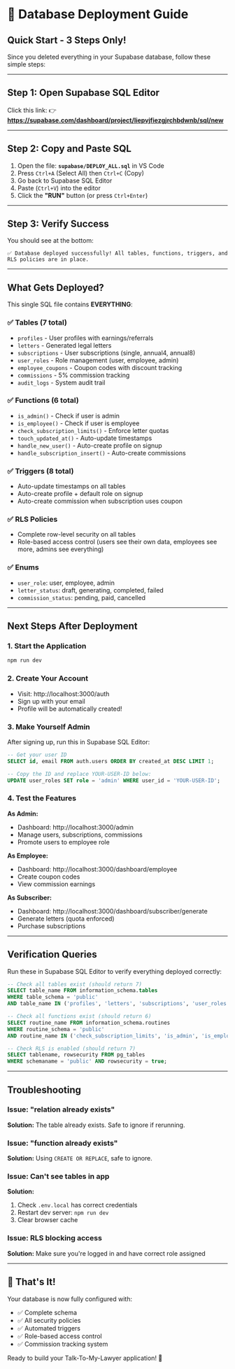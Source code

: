 # 🚀 Database Deployment Guide

## Quick Start - 3 Steps Only!

Since you deleted everything in your Supabase database, follow these simple steps:

---

## Step 1: Open Supabase SQL Editor

Click this link:
👉 **https://supabase.com/dashboard/project/liepvjfiezgjrchbdwnb/sql/new**

---

## Step 2: Copy and Paste SQL

1. Open the file: **`supabase/DEPLOY_ALL.sql`** in VS Code
2. Press `Ctrl+A` (Select All) then `Ctrl+C` (Copy)
3. Go back to Supabase SQL Editor
4. Paste (`Ctrl+V`) into the editor
5. Click the **"RUN"** button (or press `Ctrl+Enter`)

---

## Step 3: Verify Success

You should see at the bottom:

```
✅ Database deployed successfully! All tables, functions, triggers, and RLS policies are in place.
```

---

## What Gets Deployed?

This single SQL file contains **EVERYTHING**:

### ✅ Tables (7 total)

- `profiles` - User profiles with earnings/referrals
- `letters` - Generated legal letters
- `subscriptions` - User subscriptions (single, annual4, annual8)
- `user_roles` - Role management (user, employee, admin)
- `employee_coupons` - Coupon codes with discount tracking
- `commissions` - 5% commission tracking
- `audit_logs` - System audit trail

### ✅ Functions (6 total)

- `is_admin()` - Check if user is admin
- `is_employee()` - Check if user is employee
- `check_subscription_limits()` - Enforce letter quotas
- `touch_updated_at()` - Auto-update timestamps
- `handle_new_user()` - Auto-create profile on signup
- `handle_subscription_insert()` - Auto-create commissions

### ✅ Triggers (8 total)

- Auto-update timestamps on all tables
- Auto-create profile + default role on signup
- Auto-create commission when subscription uses coupon

### ✅ RLS Policies

- Complete row-level security on all tables
- Role-based access control (users see their own data, employees see more, admins see everything)

### ✅ Enums

- `user_role`: user, employee, admin
- `letter_status`: draft, generating, completed, failed
- `commission_status`: pending, paid, cancelled

---

## Next Steps After Deployment

### 1. Start the Application

```bash
npm run dev
```

### 2. Create Your Account

- Visit: http://localhost:3000/auth
- Sign up with your email
- Profile will be automatically created!

### 3. Make Yourself Admin

After signing up, run this in Supabase SQL Editor:

```sql
-- Get your user ID
SELECT id, email FROM auth.users ORDER BY created_at DESC LIMIT 1;

-- Copy the ID and replace YOUR-USER-ID below:
UPDATE user_roles SET role = 'admin' WHERE user_id = 'YOUR-USER-ID';
```

### 4. Test the Features

**As Admin:**

- Dashboard: http://localhost:3000/admin
- Manage users, subscriptions, commissions
- Promote users to employee role

**As Employee:**

- Dashboard: http://localhost:3000/dashboard/employee
- Create coupon codes
- View commission earnings

**As Subscriber:**

- Dashboard: http://localhost:3000/dashboard/subscriber/generate
- Generate letters (quota enforced)
- Purchase subscriptions

---

## Verification Queries

Run these in Supabase SQL Editor to verify everything deployed correctly:

```sql
-- Check all tables exist (should return 7)
SELECT table_name FROM information_schema.tables
WHERE table_schema = 'public'
AND table_name IN ('profiles', 'letters', 'subscriptions', 'user_roles', 'employee_coupons', 'commissions', 'audit_logs');

-- Check all functions exist (should return 6)
SELECT routine_name FROM information_schema.routines
WHERE routine_schema = 'public'
AND routine_name IN ('check_subscription_limits', 'is_admin', 'is_employee', 'handle_new_user', 'handle_subscription_insert', 'touch_updated_at');

-- Check RLS is enabled (should return 7)
SELECT tablename, rowsecurity FROM pg_tables
WHERE schemaname = 'public' AND rowsecurity = true;
```

---

## Troubleshooting

### Issue: "relation already exists"

**Solution:** The table already exists. Safe to ignore if rerunning.

### Issue: "function already exists"

**Solution:** Using `CREATE OR REPLACE`, safe to ignore.

### Issue: Can't see tables in app

**Solution:**

1. Check `.env.local` has correct credentials
2. Restart dev server: `npm run dev`
3. Clear browser cache

### Issue: RLS blocking access

**Solution:** Make sure you're logged in and have correct role assigned

---

## 🎉 That's It!

Your database is now fully configured with:

- ✅ Complete schema
- ✅ All security policies
- ✅ Automated triggers
- ✅ Role-based access control
- ✅ Commission tracking system

Ready to build your Talk-To-My-Lawyer application! 🚀
